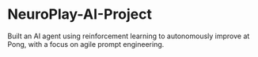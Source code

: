 # NeuroPlay-AI-Project
Built an AI agent using reinforcement learning to autonomously improve at Pong, with a focus on agile prompt engineering.
